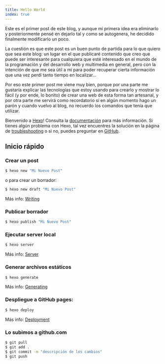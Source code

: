 ```yaml
---
title: Hello World
index: true
---
```

Este es el primer post de este blog, y aunque mi primera idea era eliminarlo y posteriormente pensé en dejarlo tal y como se autogenera, he decidido finalmente modificarlo un poco.

La cuestión es que este post es un buen punto de partida para lo que quiero que sea este blog: un lugar en el que publicaré contenido que creo que puede ser interesante para cualquiera que esté interesado en el mundo de la programación y del desarrollo web y multimedia en general, pero con la intención de que me sea útil a mí para poder recuperar cierta información que una vez perdí tanto tiempo en localizar...

Por eso este primer post me viene muy bien, porque por una parte me gustaría explicar las tecnologías que estoy usando para crearlo y mostrar lo fácil (y por ende, lo bonito) de crear una web de esta forma tan artesanal, y por otra parte me servirá como recordatorio si en algún momento hago un parón y cuando vuelvo al blog, no recuerdo los comandos que tenía que utilizar.

Bienvenido a [Hexo](https://hexo.io/)! Consulta la [documentación](https://hexo.io/docs/) para más información. Si tienes algún problema con Hexo, tal vez encuentres la solución en la página de [troubleshooting](https://hexo.io/docs/troubleshooting.html) o si no, puedes preguntar en [GitHub](https://github.com/hexojs/hexo/issues).

## Inicio rápido

### Crear un post

``` bash
$ hexo new "Mi Nuevo Post"
```

o para crear un borrador:

``` bash
$ hexo new draft "Mi Nuevo Post"
```

Más info: [Writing](https://hexo.io/docs/writing.html)

### Publicar borrador

``` bash
$ hexo publish "Mi Nuevo Post"
```

### Ejecutar server local

``` bash
$ hexo server
```

Más info: [Server](https://hexo.io/docs/server.html)

### Generar archivos estáticos

``` bash
$ hexo generate
```

Más info: [Generating](https://hexo.io/docs/generating.html)

### Despliegue a GitHub pages:

``` bash
$ hexo deploy
```

Más info: [Deployment](https://hexo.io/docs/deployment.html)


### Lo subimos a github.com

```` bash
$ git pull
$ git add .
$ git commit -m "descripción de los cambios"
$ git push
````